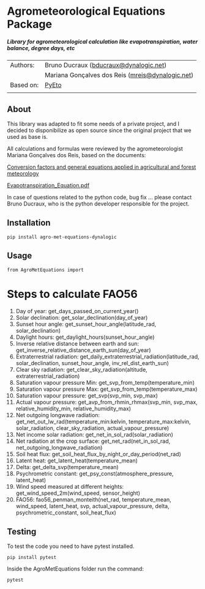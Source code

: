 Agrometeorological Equations Package
==========
##### Library for agrometeorological calculation like evapotranspiration, water balance, degree days, etc

|           |                                                    |
|-----------|----------------------------------------------------|
|Authors:   | Bruno Ducraux (bducraux@dynalogic.net)             |
|           | Mariana Gonçalves dos Reis (mreis@dynalogic.net)   |
| Based on: | [PyEto](https://github.com/woodcrafty/PyETo)       |
|           |                                                    |

About
-----------
This library was adapted to fit some needs of a private project, 
and I decided to disponibilize as open source since the original project 
that we used as base is.

All calculations and formulas were reviewed by the agrometeorologist Mariana Gonçalves dos Reis, based on the documents:

[Conversion factors and general equations applied in agricultural and forest meteorology](https://seer.sct.embrapa.br/index.php/agrometeoros/article/view/26527)

[Evapotranspiration_Equation.pdf](AgroMetEquations/docs/Evapotranspiration_Equation.pdf)

In case of questions related to the python code, bug fix ...
please contact Bruno Ducraux, who is the python developer responsible for the project.

Installation
------------
`pip install agro-met-equations-dynalogic`

Usage
-----

`from AgroMetEquations import`

# Steps to calculate FAO56

1. Day of year: get_days_passed_on_current_year()
2. Solar declination: get_solar_declination(day_of_year)
3. Sunset hour angle: get_sunset_hour_angle(latitude_rad, solar_declination)
4. Daylight hours: get_daylight_hours(sunset_hour_angle)
5. Inverse relative distance between earth and sun: get_inverse_relative_distance_earth_sun(day_of_year)
6. Extraterrestrial radiation: get_daily_extraterrestrial_radiation(latitude_rad, solar_declination, sunset_hour_angle, inv_rel_dist_earth_sun)
7. Clear sky radiation: get_clear_sky_radiation(altitude, extraterrestrial_radiation)
8. Saturation vapour pressure Min: get_svp_from_temp(temperature_min)
9. Saturation vapour pressure Max: get_svp_from_temp(temperature_max)
10. Saturation vapour pressure: get_svp(svp_min, svp_max)
11. Actual vapour pressure: get_avp_from_rhmin_rhmax(svp_min, svp_max, relative_humidity_min, relative_humidity_max)
12. Net outgoing longwave radiation: get_net_out_lw_rad(temperature_min:kelvin, temperature_max:kelvin, solar_radiation, clear_sky_radiation, actual_vapour_pressure)
13. Net income solar radiation: get_net_in_sol_rad(solar_radiation)
14. Net radiation at the crop surface: get_net_rad(net_in_sol_rad, net_outgoing_longwave_radiation)
15. Soil heat flux: get_soil_heat_flux_by_night_or_day_period(net_rad)
16. Latent heat: get_latent_heat(temperature_mean)
17. Delta: get_delta_svp(temperature_mean)
18. Psychrometric constant: get_psy_const(atmosphere_pressure, latent_heat)
19. Wind speed measured at different heights: get_wind_speed_2m(wind_speed, sensor_height)
20. FAO56: fao56_penman_monteith(net_rad, temperature_mean, wind_speed, latent_heat, svp, actual_vapour_pressure, delta, psychrometric_constant, soil_heat_flux)


Testing
-------
To test the code you need to have pytest installed.

`pip install pytest`

Inside the AgroMetEquations folder run the command:

`pytest`
